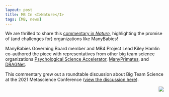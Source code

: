 ```yaml
---
layout: post
title: MB In <I>Nature</I>
tags: [MB, news]
---
```


We are thrilled to share this [commentary in <I>Nature</I>](https://www.nature.com/articles/d41586-022-00150-2), highlighting the promise of (and challenges for) organizations like ManyBabies! 

ManyBabies Governing Board member and MB4 Project Lead Kiley Hamlin co-authored the piece with representatives from other big team science organizations [Psychological Science Accelerator](https://psysciacc.org), [ManyPrimates](https://manyprimates.github.io), and [DRAGNet](https://dragnetglobal.weebly.com/). 

This commentary grew out a roundtable discussion about Big Team Science at the 2021 Metascience Conference ([view the discussion here](https://www.youtube.com/watch?v=6xnvNA-zycA)).

<img style="float: right;" src="/assets/img/MBNatureComment_web.jpg">

